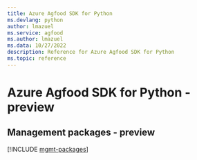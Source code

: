 ```yaml
---
title: Azure Agfood SDK for Python
ms.devlang: python
author: lmazuel
ms.service: agfood
ms.author: lmazuel
ms.data: 10/27/2022
description: Reference for Azure Agfood SDK for Python
ms.topic: reference
---
```

# Azure Agfood SDK for Python - preview

## Management packages - preview
[!INCLUDE [mgmt-packages](agfood-mgmt-index.md)]